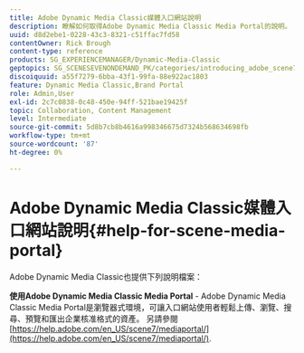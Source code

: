 ```yaml
---
title: Adobe Dynamic Media Classic媒體入口網站說明
description: 瞭解如何取得Adobe Dynamic Media Classic Media Portal的說明。
uuid: d8d2ebe1-0228-43c3-8321-c51ffac7fd58
contentOwner: Rick Brough
content-type: reference
products: SG_EXPERIENCEMANAGER/Dynamic-Media-Classic
geptopics: SG_SCENESEVENONDEMAND_PK/categories/introducing_adobe_scene7
discoiquuid: a55f7279-6bba-43f1-99fa-88e922ac1803
feature: Dynamic Media Classic,Brand Portal
role: Admin,User
exl-id: 2c7c0838-0c48-450e-94ff-521bae19425f
topic: Collaboration, Content Management
level: Intermediate
source-git-commit: 5d8b7cb8b4616a998346675d7324b568634698fb
workflow-type: tm+mt
source-wordcount: '87'
ht-degree: 0%

---
```


# Adobe Dynamic Media Classic媒體入口網站說明{#help-for-scene-media-portal}

Adobe Dynamic Media Classic也提供下列說明檔案：

**使用Adobe Dynamic Media Classic Media Portal** - Adobe Dynamic Media Classic Media Portal是瀏覽器式環境，可讓入口網站使用者輕鬆上傳、瀏覽、搜尋、預覽和匯出企業核准格式的資產。 另請參閱 [https://help.adobe.com/en_US/scene7/mediaportal/](https://help.adobe.com/en_US/scene7/mediaportal/).

<!-- Is this topic still needed? -rb 04/22/21
 used to point to www.adobe.com/go/learn_sc7_mediaportalusing_en and http://help.adobe.com/en_US/scene7/mediaportal/-->